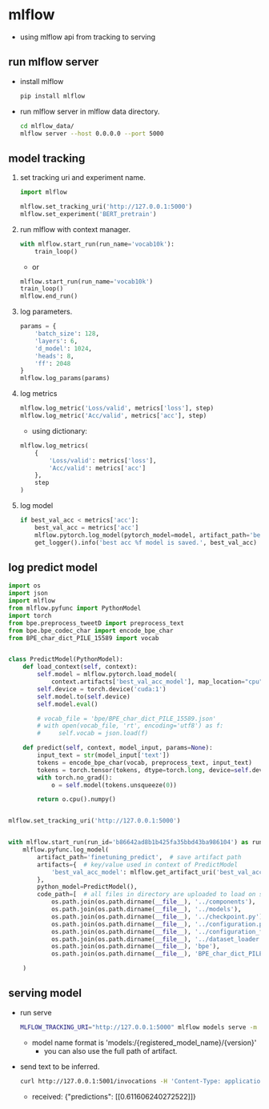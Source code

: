 # mlflow
* using mlflow api from tracking to serving

## run mlflow server
* install mlflow
    ```bash
    pip install mlflow
    ```

* run mlflow server in mlflow data directory.
    ```bash
    cd mlflow_data/
    mlflow server --host 0.0.0.0 --port 5000
    ```

## model tracking
1. set tracking uri and experiment name.
    ```python
    import mlflow

    mlflow.set_tracking_uri('http://127.0.0.1:5000')
    mlflow.set_experiment('BERT_pretrain')
    ```

2. run mlflow with context manager. 
    ```python
    with mlflow.start_run(run_name='vocab10k'):
        train_loop()
    ```
    * or
    ```python
    mlflow.start_run(run_name='vocab10k')
    train_loop()
    mlflow.end_run()
    ```

3. log parameters.
    ```python
    params = {
        'batch_size': 128,
        'layers': 6,
        'd_model': 1024,
        'heads': 8,
        'ff': 2048
    }
    mlflow.log_params(params)
    ```

4. log metrics
    ```python
    mlflow.log_metric('Loss/valid', metrics['loss'], step)
    mlflow.log_metric('Acc/valid', metrics['acc'], step)
    ```
    * using dictionary:
    ```python
    mlflow.log_metrics(
        {
            'Loss/valid': metrics['loss'],
            'Acc/valid': metrics['acc']
        },
        step
    )
    ```

4. log model
    ```python
    if best_val_acc < metrics['acc']:
        best_val_acc = metrics['acc']
        mlflow.pytorch.log_model(pytorch_model=model, artifact_path='best_val_acc_model')
        get_logger().info('best acc %f model is saved.', best_val_acc)
    ```

## log predict model

```python
import os
import json
import mlflow
from mlflow.pyfunc import PythonModel
import torch
from bpe.preprocess_tweetD import preprocess_text
from bpe.bpe_codec_char import encode_bpe_char
from BPE_char_dict_PILE_15589 import vocab


class PredictModel(PythonModel):
    def load_context(self, context):
        self.model = mlflow.pytorch.load_model(
            context.artifacts['best_val_acc_model'], map_location="cpu")  # key/value in context.artifacts from artifacts argument in mlflow.pyfunc.log_model()
        self.device = torch.device('cuda:1')
        self.model.to(self.device)
        self.model.eval()

        # vocab_file = 'bpe/BPE_char_dict_PILE_15589.json'
        # with open(vocab_file, 'rt', encoding='utf8') as f:
        #     self.vocab = json.load(f)

    def predict(self, context, model_input, params=None):
        input_text = str(model_input['text'])
        tokens = encode_bpe_char(vocab, preprocess_text, input_text)
        tokens = torch.tensor(tokens, dtype=torch.long, device=self.device)
        with torch.no_grad():
            o = self.model(tokens.unsqueeze(0))

        return o.cpu().numpy()


mlflow.set_tracking_uri('http://127.0.0.1:5000')


with mlflow.start_run(run_id='b86642ad8b1b425fa35bbd43ba986104') as run:  # get run_id from web page.
    mlflow.pyfunc.log_model(
        artifact_path='finetuning_predict',  # save artifact path
        artifacts={  # key/value used in context of PredictModel
            'best_val_acc_model': mlflow.get_artifact_uri('best_val_acc_model')
        },
        python_model=PredictModel(),
        code_path=[  # all files in directory are uploaded to load on serving.
            os.path.join(os.path.dirname(__file__), '../components'),
            os.path.join(os.path.dirname(__file__), '../models'),
            os.path.join(os.path.dirname(__file__), '../checkpoint.py'),
            os.path.join(os.path.dirname(__file__), '../configuration.py'),
            os.path.join(os.path.dirname(__file__), '../configuration_fine_tuning.py'),
            os.path.join(os.path.dirname(__file__), '../dataset_loader'),
            os.path.join(os.path.dirname(__file__), 'bpe'),
            os.path.join(os.path.dirname(__file__), 'BPE_char_dict_PILE_15589.py')]

    )
```

## serving model
* run serve
    ```bash
    MLFLOW_TRACKING_URI="http://127.0.0.1:5000" mlflow models serve -m "models:/bert_tweet_disaster/4" --no-conda --port 5001
    ```
    * model name format is 'models:/{registered_model_name}/{version}'
      * you can also use the full path of artifact.

* send text to be inferred.
    ```bash
    curl http://127.0.0.1:5001/invocations -H 'Content-Type: application/json' -d '{"inputs": {"text": "the houses are burning!!"}}'
    ```
    * received: {"predictions": [[0.611606240272522]]}
